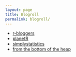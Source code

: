 ```yaml
---
layout: page
title: Blogroll
permalink: blogroll/
---
```

* [r-bloggers](http://www.r-bloggers.com/)
* [planetR](http://planetr.stderr.org/)
* [simplystatistics](http://simplystatistics.org/)
* [from the bottom of the heap](http://www.fromthebottomoftheheap.net/)
